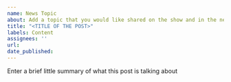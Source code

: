 ```yaml
---
name: News Topic
about: Add a topic that you would like shared on the show and in the newsletter
title: "<TITLE OF THE POST>"
labels: Content
assignees: ''
url:
date_published:
---
```


Enter a brief little summary of what this post is talking about
